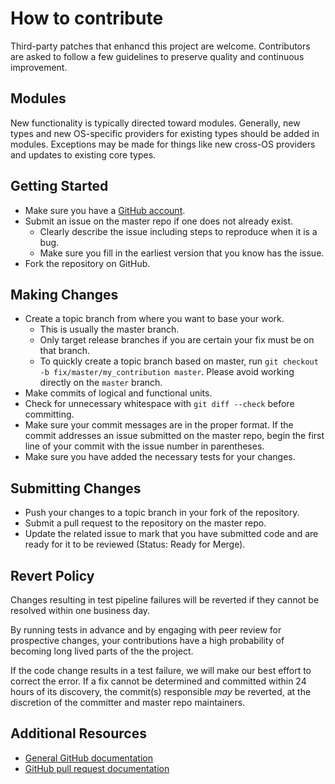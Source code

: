 <!--THIS CONTRIBUTORS.MD IS BORROWED FROM PUPPET AND ADAPTED FOR THIS PROJECT.-->

# How to contribute

Third-party patches that enhancd this project are welcome. Contributors are asked to follow a few guidelines to preserve quality and continuous improvement.

## Modules

New functionality is typically directed toward modules.  Generally, new types and new OS-specific providers for existing types should be added in modules. Exceptions may be made for things like new cross-OS providers and updates to existing core types.

## Getting Started

* Make sure you have a [GitHub account](https://github.com/join).
* Submit an issue on the master repo if one does not already exist.
  * Clearly describe the issue including steps to reproduce when it is a bug.
  * Make sure you fill in the earliest version that you know has the issue.
* Fork the repository on GitHub.

## Making Changes

* Create a topic branch from where you want to base your work.
  * This is usually the master branch.
  * Only target release branches if you are certain your fix must be on that
    branch.
  * To quickly create a topic branch based on master, run `git checkout -b
    fix/master/my_contribution master`. Please avoid working directly on the
    `master` branch.
* Make commits of logical and functional units.
* Check for unnecessary whitespace with `git diff --check` before committing.
* Make sure your commit messages are in the proper format. If the commit
  addresses an issue submitted on the master repo, begin the first line of your commit with the issue number in parentheses.
* Make sure you have added the necessary tests for your changes.

## Submitting Changes

* Push your changes to a topic branch in your fork of the repository.
* Submit a pull request to the repository on the master repo.
* Update the related issue to mark that you have submitted code and are ready
  for it to be reviewed (Status: Ready for Merge).

## Revert Policy

Changes resulting in test pipeline failures will be reverted if they cannot be resolved within one business day.

By running tests in advance and by engaging with peer review for prospective
changes, your contributions have a high probability of becoming long lived
parts of the the project. 

If the code change results in a test failure, we will make our best effort to
correct the error. If a fix cannot be determined and committed within 24 hours
of its discovery, the commit(s) responsible _may_ be reverted, at the
discretion of the committer and master repo maintainers. 

## Additional Resources

* [General GitHub documentation](https://help.github.com/)
* [GitHub pull request documentation](https://help.github.com/articles/creating-a-pull-request/)